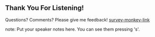 ##  Thank You For Listening!

Questions? Comments?
Please give me feedback!
[survey-monkey-link](survey-monkey-link)

note:
    Put your speaker notes here.
    You can see them pressing 's'.
